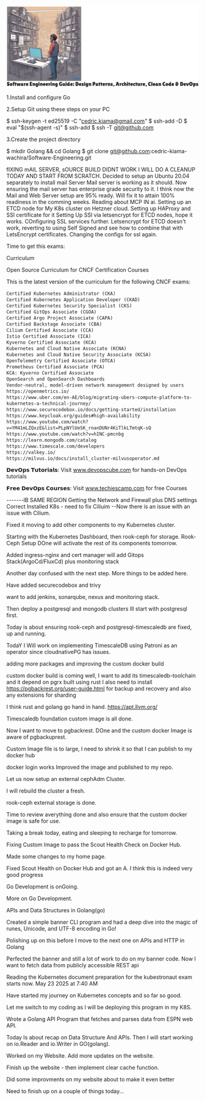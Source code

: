 ![Alt Text](assets/Software-Engineering.png)

1.Install and configure Go 

2.Setup Git using these steps on your PC

$ ssh-keygen -t  ed25519 -C "cedric.kiama@gmail.com"
$ ssh-add -D
$ eval "$(ssh-agent -s)"
$ ssh-add
$ ssh -T git@github.com

3.Create the project directory

$ mkdir Golang && cd Golang
$ git clone git@github.com:cedric-kiama-wachira/Software-Engineering.git

fIXING mAIL SERVER, sOURCE BUILD DIDNT WORK I WILL DO A CLEANUP TODAY AND START FROM SCRATCH.
Decided to setup an Ubuntu 20.04 separately to install mail Server
Mail server is working as it should.
Now ensuring the mail server has enterprise grade security to it.
I think now the Mail and Web Server setup are 95% ready. Will fix it to attain 100% readiness in the comming weeks.
Reading about MCP IN ai.
Setting up an ETCD node for My K8s cluster on Hetzner cloud.
Setting up HAProxy and SSl certificate for it
Setting Up SSl via letsencrypt for ETCD nodes, hope it works.
COnfiguring SSL services further.
Letsencrypt for ETCD doesn't work, reverting to using Self Signed and see how to combine that with LetsEncrypt certificates.
Changing the configs for ssl again.

Time to get this exams:

Curriculum

Open Source Curriculum for CNCF Certification Courses

This is the latest version of the curriculum for the following CNCF exams:

    Certified Kubernetes Administrator (CKA)
    Certified Kubernetes Application Developer (CKAD)
    Certified Kubernetes Security Specialist (CKS)
    Certified GitOps Associate (CGOA)
    Certified Argo Project Associate (CAPA)
    Certified Backstage Associate (CBA)
    Cilium Certified Associate (CCA)
    Istio Certified Associate (ICA)
    Kyverno Certified Associate (KCA)
    Kubernetes and Cloud Native Associate (KCNA)
    Kubernetes and Cloud Native Security Associate (KCSA)
    OpenTelemetry Certified Associate (OTCA)
    Prometheus Certified Associate (PCA)
    KCA: Kyverno Certified Associate
    OpenSearch and OpenSearch Dashboards
    Vendor-neutral, model-driven network management designed by users
    https://openmetrics.io/
    https://www.uber.com/en-AE/blog/migrating-ubers-compute-platform-to-kubernetes-a-technical-journey/
    https://www.securecodebox.io/docs/getting-started/installation
    https://www.keycloak.org/guides#high-availability
    https://www.youtube.com/watch?v=YM41mLZQxzE&list=PLpNYlUeSK_rnanDUNr4KiTlkLTmtqK-sQ
    https://www.youtube.com/watch?v=hINC-pmcnbg
    https://learn.mongodb.com/catalog
    https://www.timescale.com/developers
    https://valkey.io/
    https://milvus.io/docs/install_cluster-milvusoperator.md


𝗗𝗲𝘃𝗢𝗽𝘀 𝗧𝘂𝘁𝗼𝗿𝗶𝗮𝗹𝘀: Visit www.devopscube.com for hands-on DevOps tutorials

𝗙𝗿𝗲𝗲 𝗗𝗲𝘃𝗢𝗽𝘀 𝗖𝗼𝘂𝗿𝘀𝗲𝘀: Visit www.techiescamp.com for free Courses

-------lB SAME REGION
Getting the Network and Firewall plus DNS settings Correct
Installed K8s - need to fix Ciliuim
--Now there is an issue with an issue with Cilium.

Fixed it moving to add other components to my Kubernetes cluster.

Starting with the Kubernetes Dashboard, then rook-ceph for storage.
Rook-Ceph Setup DOne will activate the rest of its components tomorrow.

Added ingress-nginx and cert manager will add Gitops Stack(ArgoCd/FluxCd) plus monitoring stack

Another day confused with the next step. More things to be added here.

Have added securecodebox and trivy

want to add jenkins, sonarqube, nexus and monitoring stack.

Then deploy a postgresql and mongodb clusters Ill start with postgresql first.

Today is about ensuring rook-ceph and postgresql-timescaledb are fixed, up and running.

TodaY I Will work on implementing TimescaleDB using Patroni as an operator since cloudnativePG has issues.

adding more packages and improving the custom docker build

custom docker build is coming well, I want to add its timescaledb-toolchain and it depend on pgrx built using rust
I also need to install https://pgbackrest.org/user-guide.html  for backup and recovery and also any extensions for sharding

I think rust and golang go hand in hand. https://apt.llvm.org/

Timescaledb foundation custom image is all done.

Now I want to move to pgbackrest. DOne and the custom docker Image is aware of pgbackuprest.

Custom Image file is to large, I need to shrink it so that I can publish to my docker hub

docker login works Improved the image and published to my repo.

Let us now setup an external cephAdm Cluster.

I will rebuild the cluster a fresh.

rook-ceph external storage is done.

Time to review averything done and also ensure that the custom docker image is safe for use.

Taking a break today, eating and sleeping to recharge for tomorrow. 

Fixing Custom Image to pass the Scout Health Check on Docker Hub.

Made some changes to my home page.

Fixed Scout Health on Docker Hub and got an A. I think this is indeed very good progress

Go Development is onGoing. 

More on Go Development.

APIs and Data Structures in Golang(go)

Created a simple banner CLI program and had a deep dive into the magic of runes, Unicode, and UTF-8 encoding in Go!

Polishing up on this before I move to the next one on APIs and HTTP in Golang

Perfected the banner and still a lot of work to do on my banner code. Now I want to fetch data from publicly accessible REST api

Reading the Kubernetes document preparation for the kubestronaut exam starts now. May 23 2025 at 7:40 AM

Have started my journey on Kubernetes concepts and so far so good.

Let me switch to my coding as I will be deploying this program in my K8S.

Wrote a Golang API Program that fetches and parses data from ESPN web API.

Today Is about recap on Data Structure And APIs. Then I will start working on io.Reader and io.Writer in GO(golang).

Worked on my Website. Add more updates on the website.

Finish up the website - then implement clear cache function.

Did some improvments on my website about to make it even better

Need to finish up on a couple of things today...
